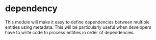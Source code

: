 # dependency
This module will make it easy to define dependencies between multiple entities using metadata. This will be particularly useful when developers have to write code to process entities in order of dependencies.
